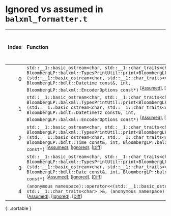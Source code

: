 # Ignored vs assumed in `balxml_formatter.t`

<script src="../sorttable.js"></script>

|   Index | Function                                                                                                                                                                                                                                                                                                                                                                               |   Difference in number of lines |   Function size difference in bytes |   Number of lines in assumed build | Number of bytes in assumed build   |   Number of lines in ignored build | Number of bytes in ignored build   |
|--------:|:---------------------------------------------------------------------------------------------------------------------------------------------------------------------------------------------------------------------------------------------------------------------------------------------------------------------------------------------------------------------------------------|--------------------------------:|------------------------------------:|-----------------------------------:|:-----------------------------------|-----------------------------------:|:-----------------------------------|
|       0 | `std::__1::basic_ostream<char, std::__1::char_traits<char> >& BloombergLP::balxml::TypesPrintUtil::print<BloombergLP::bdlt::Datetime>(std::__1::basic_ostream<char, std::__1::char_traits<char> >&, BloombergLP::bdlt::Datetime const&, int, BloombergLP::balxml::EncoderOptions const*)` <sup>\[[Assumed](0.assume.s.txt)\], \[[Ignored](0.none.s.txt)\], \[[Diff](0.diff.html)\]     |                              -1 |                                  16 |                                224 | 4,342,192                          |                                208 | 4,342,304                          |
|       1 | `std::__1::basic_ostream<char, std::__1::char_traits<char> >& BloombergLP::balxml::TypesPrintUtil::print<BloombergLP::bdlt::DatetimeTz>(std::__1::basic_ostream<char, std::__1::char_traits<char> >&, BloombergLP::bdlt::DatetimeTz const&, int, BloombergLP::balxml::EncoderOptions const*)` <sup>\[[Assumed](1.assume.s.txt)\], \[[Ignored](1.none.s.txt)\], \[[Diff](1.diff.html)\] |                              -1 |                                  16 |                                224 | 4,342,416                          |                                208 | 4,342,512                          |
|       2 | `std::__1::basic_ostream<char, std::__1::char_traits<char> >& BloombergLP::balxml::TypesPrintUtil::print<BloombergLP::bdlt::Time>(std::__1::basic_ostream<char, std::__1::char_traits<char> >&, BloombergLP::bdlt::Time const&, int, BloombergLP::balxml::EncoderOptions const*)` <sup>\[[Assumed](2.assume.s.txt)\], \[[Ignored](2.none.s.txt)\], \[[Diff](2.diff.html)\]             |                              -1 |                                  16 |                                224 | 4,342,848                          |                                208 | 4,342,928                          |
|       3 | `std::__1::basic_ostream<char, std::__1::char_traits<char> >& BloombergLP::balxml::TypesPrintUtil::print<BloombergLP::bdlt::Date>(std::__1::basic_ostream<char, std::__1::char_traits<char> >&, BloombergLP::bdlt::Date const&, int, BloombergLP::balxml::EncoderOptions const*)` <sup>\[[Assumed](3.assume.s.txt)\], \[[Ignored](3.none.s.txt)\], \[[Diff](3.diff.html)\]             |                              -2 |                                   0 |                                208 | 4,342,640                          |                                208 | 4,342,720                          |
|       4 | `(anonymous namespace)::operator<<(std::__1::basic_ostream<char, std::__1::char_traits<char> >&, (anonymous namespace)::ScalarData const&)` <sup>\[[Assumed](4.assume.s.txt)\], \[[Ignored](4.none.s.txt)\], \[[Diff](4.diff.html)\]                                                                                                                                                   |                              -3 |                                 -16 |                                240 | 4,318,160                          |                                256 | 4,318,240                          |
{: .sortable }
